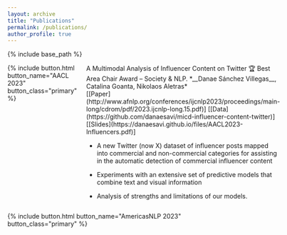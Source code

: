 ```yaml
---
layout: archive
title: "Publications"
permalink: /publications/
author_profile: true
---
```


{% include base_path %}

<div class="columns">
  <div class="column-left">
{% include button.html button_name="AACL 2023" button_class="primary" %} 
  </div>
<div class="column-right">
A Multimodal Analysis of Influencer Content on Twitter 🏆 Best Area Chair Award – Society & NLP. *__Danae Sánchez Villegas__, Catalina Goanta, Nikolaos Aletras* <br>
[[Paper](http://www.afnlp.org/conferences/ijcnlp2023/proceedings/main-long/cdrom/pdf/2023.ijcnlp-long.15.pdf)]  [[Data](https://github.com/danaesavi/micd-influencer-content-twitter)] [[Slides](https://danaesavi.github.io/files/AACL2023-Influencers.pdf)]

- A new Twitter (now X) dataset of influencer posts mapped into commercial and non-commercial categories for assisting in the automatic detection of commercial influencer content 
- Experiments with an extensive set of predictive models that combine text and visual information 
- Analysis of strengths and limitations of our models.

  </div>
</div>

{% include button.html button_name="AmericasNLP 2023" button_class="primary" %} 



  

